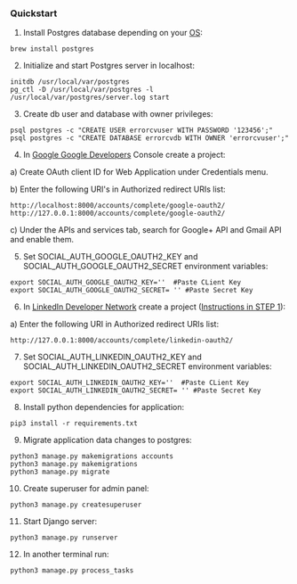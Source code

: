 ### Quickstart

1. Install Postgres database depending on your [OS](https://www.postgresql.org/download/):
```
brew install postgres
```

2. Initialize and start Postgres server in localhost:
```
initdb /usr/local/var/postgres
pg_ctl -D /usr/local/var/postgres -l /usr/local/var/postgres/server.log start
```

3. Create db user and database with owner privileges:
```
psql postgres -c "CREATE USER errorcvuser WITH PASSWORD '123456';"
psql postgres -c "CREATE DATABASE errorcvdb WITH OWNER 'errorcvuser';"
```

4. In [Google Google Developers](https://console.developers.google.com/apis/library?project=_) Console  create a project:

a) Create OAuth client ID for Web Application under Credentials menu.

b) Enter the following URI's in Authorized redirect URIs list: 
```
http://localhost:8000/accounts/complete/google-oauth2/
http://127.0.0.1:8000/accounts/complete/google-oauth2/
```
c) Under the APIs and services tab, search for Google+ API and Gmail API and enable them.

5. Set SOCIAL_AUTH_GOOGLE_OAUTH2_KEY and SOCIAL_AUTH_GOOGLE_OAUTH2_SECRET environment variables:
```
export SOCIAL_AUTH_GOOGLE_OAUTH2_KEY=''  #Paste CLient Key
export SOCIAL_AUTH_GOOGLE_OAUTH2_SECRET= '' #Paste Secret Key
```

6. In [LinkedIn Developer Network](https://www.linkedin.com/secure/developer) create a project ([Instructions in STEP 1](https://developer.linkedin.com/docs/oauth2#)):

a) Enter the following URI in Authorized redirect URIs list: 
```
http://127.0.0.1:8000/accounts/complete/linkedin-oauth2/
```

7. Set SOCIAL_AUTH_LINKEDIN_OAUTH2_KEY and SOCIAL_AUTH_LINKEDIN_OAUTH2_SECRET environment variables:
```
export SOCIAL_AUTH_LINKEDIN_OAUTH2_KEY=''  #Paste CLient Key
export SOCIAL_AUTH_LINKEDIN_OAUTH2_SECRET= '' #Paste Secret Key
```

8. Install python dependencies for application:
```
pip3 install -r requirements.txt
```

9. Migrate application data changes to postgres:
```
python3 manage.py makemigrations accounts
python3 manage.py makemigrations
python3 manage.py migrate
```

10. Create superuser for admin panel:
```
python3 manage.py createsuperuser
```

11. Start Django server:
```
python3 manage.py runserver
```
12. In another terminal run:
```
python3 manage.py process_tasks
```
